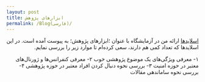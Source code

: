 ```yaml
---
layout: post
title: ابزارهای پژوهش
permalink: /Blog(فارسی)/	
---
```


<p dir="rtl" align="right"><a href="https://drive.google.com/open?id=14dRtNtjRTHGWVhlY6qYNUndos4cNUefr">اسلایدها</a> ارائه من در آزمایشگاه با عنوان ؛ابزارهای پژوهش؛ به پیوست آمده است. در این اسلایدها که تعداد کمی هم دارند، سعی کرده‌ام تا موارد زیر را بررسی نمایم.</p>


<p dir="rtl" align="right">
۱- معرفی ویژگی‌های یک موضوع پژوهشی خوب
۲- معرفی کنفرانس‌ها و ژورنال‌های معتبر در حوزه امنیت
۳- بررسی نحوه دنبال کردن افراد معتبر در حوزه پژوهشی
۴- بررسی نحوه ساماندهی مقالات 
</p>


